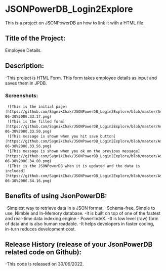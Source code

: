 # JSONPowerDB_Login2Explore
This is a project on JSONPowerDB an how to link it with a HTML file.

## Title of the Project:
  Employee Details.

## Description:
  -This project is  HTML Form. This form takes employee details as input and saves them in JPDB.
### Screenshots:
     ![This is the initial page](https://github.com/SagnikChak/JSONPowerDB_Login2Explore/blob/master/Assets/Screenshots/Screenshot%202022-06-30%2000.33.17.png)
     ![This is the filled form](https://github.com/SagnikChak/JSONPowerDB_Login2Explore/blob/master/Assets/Screenshots/Screenshot%202022-06-30%2000.33.50.png)
     ![This message is shown when you hit save button](https://github.com/SagnikChak/JSONPowerDB_Login2Explore/blob/master/Assets/Screenshots/Screenshot%202022-06-30%2000.33.56.png)
     ![This message is shown when you ok on the previous message](https://github.com/SagnikChak/JSONPowerDB_Login2Explore/blob/master/Assets/Screenshots/Screenshot%202022-06-30%2000.34.00.png)
     ![This is the JSONPowerDB when it is updated and the data is included](https://github.com/SagnikChak/JSONPowerDB_Login2Explore/blob/master/Assets/Screenshots/Screenshot%202022-06-30%2000.34.16.png)
     
     
## Benefits of using JsonPowerDB:
  -Simplest way to retrieve data in a JSON format.
  -Schema-free, Simple to use, Nimble and In-Memory database.
  -It is built on top of one of the fastest and real-time data indexing engine - PowerIndeX.
  -It is low level (raw) form of data and is also human readable.
  -It helps developers in faster coding, in-turn reduces development cost.
  
## Release History (release of your JsonPowerDB related code on Github):
  -This code is released on 30/06/2022.
